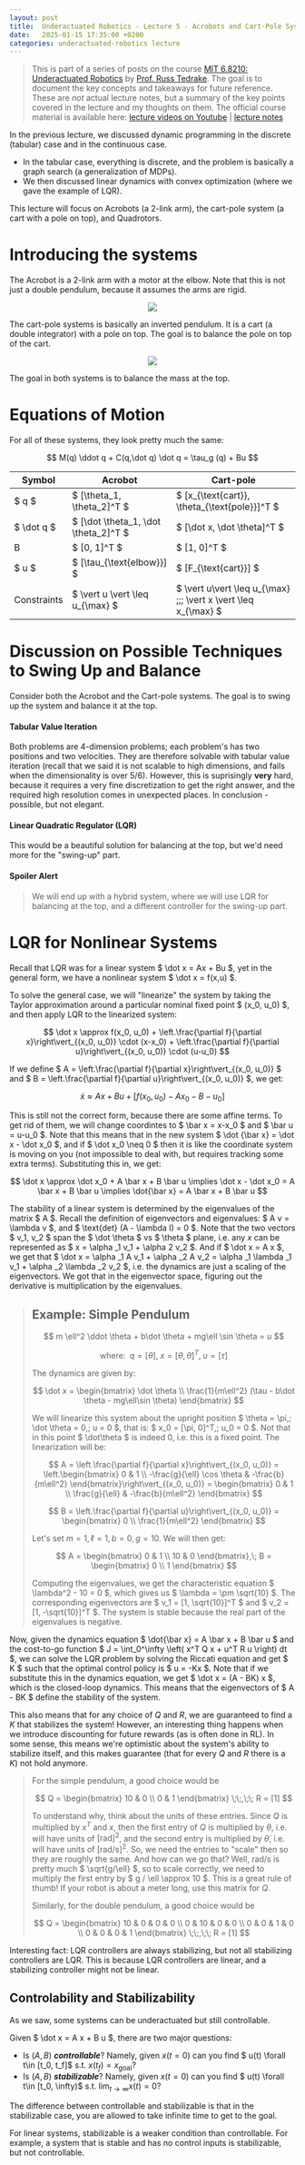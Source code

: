 ```yaml
---
layout: post
title:  Underactuated Robotics - Lecture 5 - Acrobots and Cart-Pole Systems
date:   2025-01-15 17:35:00 +0200
categories: underactuated-robotics lecture
---
```

<script type="text/javascript" id="MathJax-script" async src="https://cdn.jsdelivr.net/npm/mathjax@3/es5/tex-svg.js"></script>
<script>
  MathJax = {
    tex: {
      inlineMath: [['$', '$']]
    }
  };
</script>

> This is part of a series of posts on the course [MIT 6.8210: Underactuated Robotics](https://underactuated.csail.mit.edu/Spring2024/index.html) by [Prof. Russ Tedrake](https://locomotion.csail.mit.edu/russt.html). The goal is to document the key concepts and takeaways for future reference. These are <i>not</i> actual lecture notes, but a summary of the key points covered in the lecture and my thoughts on them. The official course material is available here: [lecture videos on Youtube](https://www.youtube.com/playlist?list=PLkx8KyIQkMfU5szP43GlE_S1QGSPQfL9s) \| [lecture notes](https://underactuated.csail.mit.edu)

In the previous lecture, we discussed dynamic programming in the discrete (tabular) case and in the continuous case. 
 - In the tabular case, everything is discrete, and the problem is basically a graph search (a generalization of MDPs).
 - We then discussed linear dynamics with convex optimization (where we gave the example of LQR).

This lecture will focus on Acrobots (a 2-link arm), the cart-pole system (a cart with a pole on top), and Quadrotors. 

# Introducing the systems

The Acrobot is a 2-link arm with a motor at the elbow. Note that this is not just a double pendulum, because it assumes the arms are rigid.

<p align="center">
  <img src="https://underactuated.csail.mit.edu/figures/acrobot.svg">
</p>

The cart-pole systems is basically an inverted pendulum. It is a cart
(a double integrator) with a pole on top. The goal is to balance the pole on top of the cart.

<p align="center">
  <img src="https://underactuated.csail.mit.edu/figures/cartpole.svg">
</p>

The goal in both systems is to balance the mass at the top. 

# Equations of Motion

For all of these systems, they look pretty much the same:

$$ M(q) \ddot q + C(q,\dot q) \dot q = \tau_g (q) + Bu $$

| Symbol | Acrobot | Cart-pole |
|---|---|---|
| $ q $ | $ [\theta_1, \theta_2]^T $ | $ [x_{\text{cart}}, \theta_{\text{pole}}]^T $ |
| $ \dot q $ | $ [\dot \theta_1, \dot \theta_2]^T $ | $ [\dot x, \dot \theta]^T $ |
| B | $ [0, 1]^T $ | $ [1, 0]^T $ |
| $ u $ | $ [\tau_{\text{elbow}}] $ | $ [F_{\text{cart}}] $ |
| Constraints | $ \vert u \vert \leq u_{\max} $ | $ \vert u\vert \leq u_{\max} \;;\; \vert x \vert \leq x_{\max} $ |

# Discussion on Possible Techniques to Swing Up and Balance

Consider both the Acrobot and the Cart-pole systems. The goal is to swing up the system and balance it at the top.

#### Tabular Value Iteration
Both problems are 4-dimension problems; each problem's has two positions and two velocities. They are therefore solvable with tabular value iteration (recall that we said it is not scalable to high dimensions, and fails when the dimensionality is over 5/6). However, this is suprisingly **very** hard, because it requires a very fine discretization to get the right answer, and the required high resolution comes in unexpected places. 
In conclusion - possible, but not elegant.

#### Linear Quadratic Regulator (LQR)
This would be a beautiful solution for balancing at the top, but we'd need more for the "swing-up" part.

#### Spoiler Alert
> We will end up with a hybrid system, where we will use LQR for balancing at the top, and a different controller for the swing-up part.

# LQR for Nonlinear Systems
Recall that LQR was for a linear system $ \dot x = Ax + Bu $, yet in the general form, we have a nonlinear system $ \dot x = f(x,u) $.

To solve the general case, we will "linearize" the system by taking the Taylor approximation around a particular nominal fixed point $ (x_0, u_0) $, and then apply LQR to the linearized system: 

$$ \dot x \approx f(x_0, u_0) + \left.\frac{\partial f}{\partial x}\right\vert_{(x_0, u_0)} \cdot (x-x_0) + \left.\frac{\partial f}{\partial u}\right\vert_{(x_0, u_0)} \cdot (u-u_0) $$

If we define $ A = \left.\frac{\partial f}{\partial x}\right\vert_{(x_0, u_0)} $ and $ B = \left.\frac{\partial f}{\partial u}\right\vert_{(x_0, u_0)} $, we get:

$$ \dot x \approx Ax + Bu + \left[ f(x_0, u_0) - A x_0 - B -u_0 \right] $$

This is still not the correct form, because there are some affine terms. To get rid of them, we will change coordintes to $ \bar x = x-x_0 $ and $ \bar u = u-u_0 $. Note that this means that in the new system $ \dot {\bar x} = \dot x - \dot x_0 $, and if $ \dot x_0 \neq 0 $ then it is like the coordinate system is moving on you (not impossible to deal with, but requires tracking some extra terms). Substituting this in, we get:

$$ \dot x \approx \dot x_0 + A \bar x + B \bar u  \implies \dot x - \dot x_0 = A \bar x + B \bar u \implies \dot{\bar x} = A \bar x + B \bar u $$

The stability of a linear system is determined by the eigenvalues of the matrix $ A $. Recall the definition of eigenvectors and eigenvalues: $ A v = \lambda v $, and $ \text{det} (A - \lambda I) = 0 $. Note that the two vectors $ v_1, v_2 $ span the $ \dot \theta $ vs $ \theta $ plane, i.e. any $x$ can be represented as $ x = \alpha _1 v_1 + \alpha 2 v_2 $. And if $ \dot x = A x $, we get that $ \dot x = \alpha _1 A v_1 + \alpha _2 A v_2 = \alpha _1 \lambda _1 v_1 + \alpha _2 \lambda _2 v_2 $, i.e. the dynamics are just a scaling of the eigenvectors. We got that in the eigenvector space, figuring out the derivative is multiplication by the eigenvalues.

> ## Example: Simple Pendulum
>
> $$ m \ell^2 \ddot \theta + b\dot \theta + mg\ell \sin \theta = u $$
>
> $$ \text{where: }\; q = [\theta],\; x = [\theta, \dot \theta]^T,\; u = [\tau] $$
> 
> The dynamics are given by:
> 
> $$ \dot x = \begin{bmatrix} \dot \theta  \\  \frac{1}{m\ell^2} (\tau - b\dot \theta - mg\ell\sin \theta) \end{bmatrix} $$
> 
> We will linearize this system about the upright position $ \theta = \pi,\; \dot \theta = 0,\; u = 0 $, that is: $ x_0 = [\pi, 0]^T,\; u_0 = 0 $. Not that in this point $ \dot\theta $ is indeed 0, i.e. this is a fixed point. The linearization will be:
> 
> $$ A = \left.\frac{\partial f}{\partial x}\right\vert_{(x_0, u_0)} = \left.\begin{bmatrix} 0 & 1 \\ -\frac{g}{\ell} \cos \theta & -\frac{b}{m\ell^2} \end{bmatrix}\right\vert_{(x_0, u_0)} = \begin{bmatrix} 0 & 1 \\ \frac{g}{\ell} & -\frac{b}{m\ell^2} \end{bmatrix} $$
> 
> $$ B = \left.\frac{\partial f}{\partial u}\right\vert_{(x_0, u_0)} = \begin{bmatrix} 0 \\ \frac{1}{m\ell^2} \end{bmatrix} $$
> 
> Let's set $m = 1, \ell = 1, b = 0, g = 10$. We will then get:
> 
> $$ A = \begin{bmatrix} 0 & 1 \\ 10 & 0 \end{bmatrix},\; B = \begin{bmatrix} 0 \\ 1 \end{bmatrix} $$
> 
>
> Computing the eigenvalues, we get the characteristic equation $ \lambda^2 - 10 = 0 $, which gives us $ \lambda = \pm \sqrt{10} $. The corresponding eigenvectors are $ v_1 = [1, \sqrt{10}]^T $ and $ v_2 = [1, -\sqrt{10}]^T $. The system is stable because the real part of the eigenvalues is negative.

Now, given the dynamics equation $ \dot{\bar x} = A \bar x + B \bar u $ and the cost-to-go function $ J = \int_0^\infty \left( x^T Q x + u^T R u \right) dt $, we can solve the LQR problem by solving the Riccati equation and get $ K $ such that the optimal control policy is $ u = -Kx $. Note that if we substitute this in the dynamics equation, we get $ \dot x = (A - BK) x $, which is the closed-loop dynamics. This means that the eigenvectors of $ A - BK $ define the stability of the system.

This also means that for any choice of $Q$ and $R$, we are guaranteed to find a $K$ that stabilizes the system! However, an interesting thing happens when we introduce discounting for future rewards (as is often done in RL). In some sense, this means we're optimistic about the system's ability to stabilize itself, and this makes guarantee (that for every $Q$ and $R$ there is a $K$) not hold anymore.

> For the simple pendulum, a good choice would be
>
> $$ Q = \begin{bmatrix} 10 & 0 \\ 0 & 1 \end{bmatrix} \;\;,\;\; R = [1] $$
>
> To understand why, think about the units of these entries. Since $Q$ is multiplied by $x^T$ and $x$, then the first entry of $Q$ is multiplied by $\theta$, i.e. will have units of $[\text{rad}]^2$, and the second entry is multiplied by $\dot \theta$, i.e. will have units of $[\text{rad/s}]^2$. So, we need the entries to "scale" then so they are roughly the same. And how can we go that? Well, $\text{rad/s}$ is pretty much $ \sqrt{g/\ell} $, so to scale correctly, we need to multiply the first entry by $ g / \ell \approx 10 $. This is a great rule of thumb! If your robot is about a meter long, use this matrix for $Q$.
>
> Similarly, for the double pendulum, a good choice would be 
>
> $$ Q = \begin{bmatrix} 10 & 0 & 0 & 0 \\ 0 & 10 & 0 & 0 \\ 0 & 0 & 1 & 0 \\ 0 & 0 & 0 & 1 \end{bmatrix} \;\;,\;\; R = [1] $$


Interesting fact: LQR controllers are always stabilizing, but not all stabilizing controllers are LQR. This is because LQR controllers are linear, and a stabilizing controller might not be linear.

## Controlability and Stabilizability

As we saw, some systems can be underactuated but still controllable. 

Given $ \dot x = A x + B u $, there are two major questions:
- Is $(A,B)$ ***controllable***? Namely, given $x(t=0)$ can you find $ u(t) \forall t\in [t_0, t_f]$ s.t. $x(t_f) = x_{\text{goal}}$?
- Is $(A,B)$ ***stabilizable***? Namely, given $x(t=0)$ can you find $ u(t) \forall t\in [t_0, \infty)$ s.t. $\lim_{t\to \infty} x(t) = 0$?

The difference between controllable and stabilizable is that in the stabilizable case, you are allowed to take infinite time to get to the goal. 

For linear systems, stabilizable is a weaker condition than controllable. For example, a system that is stable and has no control inputs is stabilizable, but not controllable.

